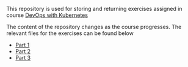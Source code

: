 This repository is used for storing and returning exercises assigned in course [DevOps with Kubernetes](https://devopswithkubernetes.com/)

The content of the repository changes as the course progresses. The relevant files for the exercises can be found below

 - [Part 1](https://github.com/ConstantKrieg/DevOpsWithKubernetes-solutions/blob/master/exercises/part1-exercises.md)
 - [Part 2](https://github.com/ConstantKrieg/DevOpsWithKubernetes-solutions/blob/master/exercises/part2-exercises.md)
 - [Part 3](https://github.com/ConstantKrieg/DevOpsWithKubernetes-solutions/blob/master/exercises/part3-exercises.md)